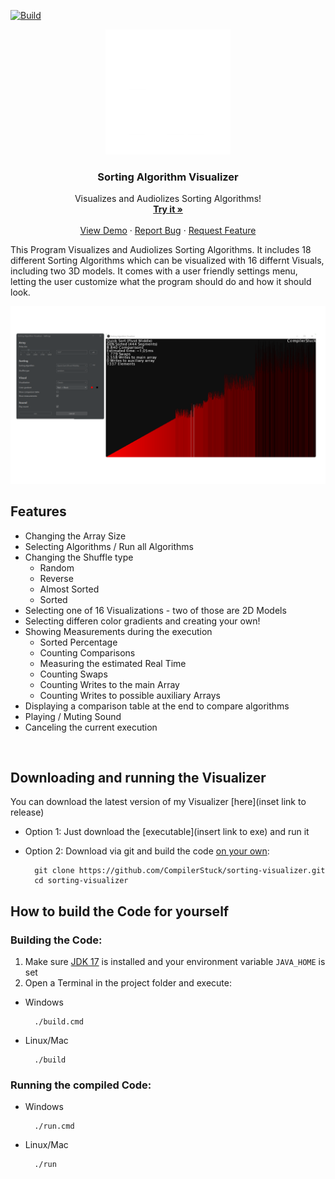 [![Build](https://github.com/CompilerStuck/sorting-visualizer/actions/workflows/maven.yml/badge.svg)](https://github.com/CompilerStuck/sorting-visualizer/actions/workflows/maven.yml)
<br />
<div align="center">
  <a href="https://github.com/CompilerStuck/sorting-visualizer">
    <img src="images/logo.png" alt="Logo" width="200" height="200">
  </a>

  <h3 align="center">Sorting Algorithm Visualizer</h3>

  <p align="center">
    Visualizes and Audiolizes Sorting Algorithms!
    <br />
    <a href="insert link to exe"><strong>Try it »</strong></a>
    <br />
    <br />
    <a href="insert link to video">View Demo</a>
    ·
    <a href="https://github.com/CompilerStuck/sorting-visualizer/issues">Report Bug</a>
    ·
    <a href="https://github.com/CompilerStuck/sorting-visualizer/issues">Request Feature</a>
  </p>
</div>

This Program Visualizes and Audiolizes Sorting Algorithms. It includes 18 different Sorting Algorithms which can be visualized with 16 differnt Visuals, including two 3D models.
It comes with a user friendly settings menu, letting the user customize what the program should do and how it should look.

<div align="center">
        <a href="insert link to exe">
        <img src="images/demo.png" alt="Program demo">
        </a>
  <p align="center">
</div>

## Features

* Changing the Array Size
* Selecting Algorithms / Run all Algorithms
* Changing the Shuffle type
   - Random
   - Reverse
   - Almost Sorted
   - Sorted
* Selecting one of 16 Visualizations - two of those are 2D Models
* Selecting differen color gradients and creating your own!
* Showing Measurements during the execution
   -  Sorted Percentage
   - Counting Comparisons
   -  Measuring the estimated Real Time 
   - Counting Swaps
   - Counting Writes to the main Array
   - Counting Writes to possible auxiliary Arrays
* Displaying a comparison table at the end to compare algorithms
* Playing / Muting Sound
* Canceling the current execution
<br />

## Downloading and running the Visualizer
You can download the latest version of my Visualizer [here](inset link to release)
* Option 1: Just download the [executable](insert link to exe) and run it
* Option 2: Download via git and build the code [on your own](https://github.com/CompilerStuck/sorting-visualizer#how-to-build-the-code-for-yourself):

        git clone https://github.com/CompilerStuck/sorting-visualizer.git
        cd sorting-visualizer


## How to build the Code for yourself

### Building the Code:


1. Make sure [JDK 17](https://www.oracle.com/java/technologies/downloads/) is installed and your environment variable `JAVA_HOME` is set
2. Open a Terminal in the project folder and execute: 

* Windows    

        ./build.cmd

* Linux/Mac

        ./build


### Running the compiled Code:

* Windows

        ./run.cmd

* Linux/Mac

        ./run
        

